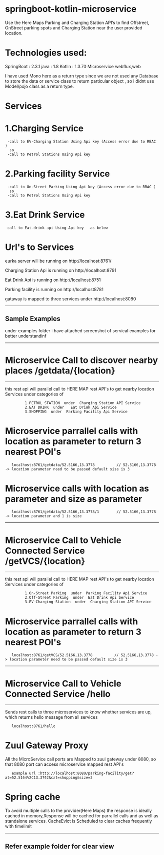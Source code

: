 # springboot-kotlin-microservice
 Use the Here Maps Parking and Charging Station API’s to find Offstreet, OnStreet parking spots and Charging Station near the user provided location. 

# Technologies used:
   
   SpringBoot : 2.3.1
   java       : 1.8
   Kotlin     : 1.3.70
   Microservice
   webflux,web
   
   I have used Mono<Any> here as a return type since we are not used any Database to store the data or service class to return particular object , so  i didnt use Model/pojo     class as a return type.
 
 # Services
 
   # 1.Charging Service 
      
     -call to EV-Charging Station Using Api key (Access error due to RBAC )
      so
     -call to Petrol Stations Using Api key
     
   # 2.Parking facility Service 
      
     -call to On-Street Parking Using Api key (Access error due to RBAC )
      so
     -call to Petrol Stations Using Api key 
     
   # 3.Eat Drink Service 
      
     call to Eat-drink api Using Api key   as below 
 
 # Url's to Services
 
  eurka server will be running on http://localhost:8761/
 
  Charging Station Api is running on http://localhost:8791
 
  Eat Drink Api is running on http://localhost:8751
 
  Parking facility is running on http://localhost8781
 
  gataway is mapped to three services under http://localhost:8080
  
 ---------------------------------------
 Sample Examples
 ---------------------------------------
 
  under examples folder i have attached screenshot of servical examples for better understandinf
  
  
 ------------------------------------------------------------------- 
 # Microservice Call to discover nearby places /getdata/{location}
 -------------------------------------------------------------------
 
 this rest api will parallel call to HERE MAP rest API's to get nearby location Services under categories of
             
             1.PETROL STATION  under  Charging Station API Service
             2.EAT DRINK  under   Eat Drink Api Service
             3.SHOPPING  under  Parking Facility Api Service

 # Microservice parrallel calls with location as parameter to return 3 nearest POI's

       localhost:8761/getdata/52.5166,13.3778          // 52.5166,13.3778 -> location parameter need to be passed default size is 3
 
 # Microservice calls with location as parameter and size as parameter
  
       localhost:8761/getdata/52.5166,13.3778/1        // 52.5166,13.3778 -> location parameter and 1 is size
       
 -------------------------------------------------------------------------
 # Microservice Call to Vehicle Connected Service /getVCS/{location}
 -------------------------------------------------------------------------
 
 this rest api will parallel call to HERE MAP rest API's to get nearby location Services under categories of
             
             1.On-Street Parking  under  Parking Facility Api Service
             2.Off-Street Parking  under  Eat Drink Api Service
             3.EV-Charging-Station  under  Charging Station API Service

 # Microservice parrallel calls with location as parameter to return 3 nearest POI's

       localhost:8761/getVCS/52.5166,13.3778          // 52.5166,13.3778 -> location parameter need to be passed default size is 3
      
 -------------------------------------------------------------------------
 # Microservice Call to Vehicle Connected Service /hello
 -------------------------------------------------------------------------

 Sends rest calls to three microservices to know whether services are up, which returns hello message from all services
 
       localhost:8761/hello 
 
 # Zuul Gateway Proxy
   
   All the MicroService call ports are Mapped to zuul gateway under 8080, so that 8080 port can access microservice mapped rest API's
     
       example url :http://localhost:8080/parking-facility/get?at=52.5164%2C13.3742&cat=shopping&size=3

  # Spring cache
   
   To avoid multiple calls to the provider(Here Maps) the response is ideally cached in memory,Response will be cached for parrallel calls and as well as standalone services.
   CacheEvict is Scheduled to clear caches frequently with timelimit
  
  ---------------------------------------
  Refer example folder for clear view
  ----------------------------------------
